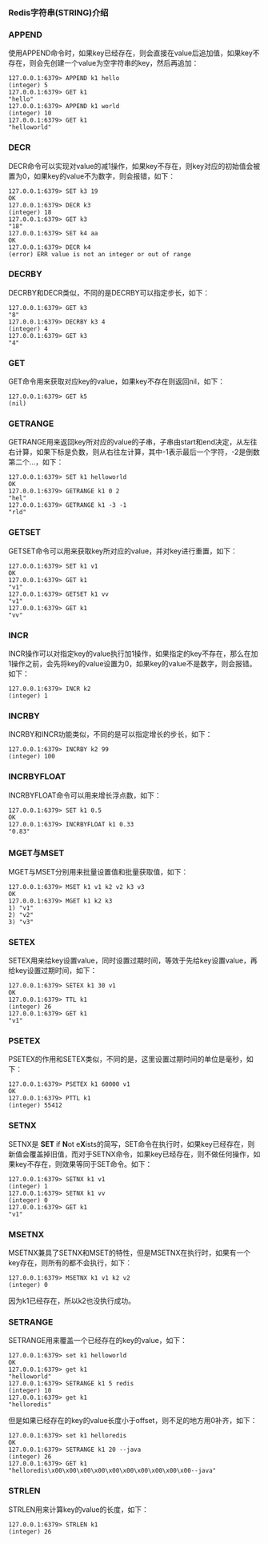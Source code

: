 ### Redis字符串(STRING)介绍

### APPEND

使用APPEND命令时，如果key已经存在，则会直接在value后追加值，如果key不存在，则会先创建一个value为空字符串的key，然后再追加：

```
127.0.0.1:6379> APPEND k1 hello
(integer) 5
127.0.0.1:6379> GET k1
"hello"
127.0.0.1:6379> APPEND k1 world
(integer) 10
127.0.0.1:6379> GET k1
"helloworld"
```

### DECR

DECR命令可以实现对value的减1操作，如果key不存在，则key对应的初始值会被置为0，如果key的value不为数字，则会报错，如下：

```
127.0.0.1:6379> SET k3 19
OK
127.0.0.1:6379> DECR k3
(integer) 18
127.0.0.1:6379> GET k3
"18"
127.0.0.1:6379> SET k4 aa
OK
127.0.0.1:6379> DECR k4
(error) ERR value is not an integer or out of range
```

### DECRBY

DECRBY和DECR类似，不同的是DECRBY可以指定步长，如下：

```
127.0.0.1:6379> GET k3
"8"
127.0.0.1:6379> DECRBY k3 4
(integer) 4
127.0.0.1:6379> GET k3
"4"
```

### GET

GET命令用来获取对应key的value，如果key不存在则返回nil，如下：

```
127.0.0.1:6379> GET k5
(nil)
```

### GETRANGE

GETRANGE用来返回key所对应的value的子串，子串由start和end决定，从左往右计算，如果下标是负数，则从右往左计算，其中-1表示最后一个字符，-2是倒数第二个…，如下：

```
127.0.0.1:6379> SET k1 helloworld
OK
127.0.0.1:6379> GETRANGE k1 0 2
"hel"
127.0.0.1:6379> GETRANGE k1 -3 -1
"rld"
```

### GETSET

GETSET命令可以用来获取key所对应的value，并对key进行重置，如下：

```
127.0.0.1:6379> SET k1 v1
OK
127.0.0.1:6379> GET k1
"v1"
127.0.0.1:6379> GETSET k1 vv
"v1"
127.0.0.1:6379> GET k1
"vv"
```

### INCR

INCR操作可以对指定key的value执行加1操作，如果指定的key不存在，那么在加1操作之前，会先将key的value设置为0，如果key的value不是数字，则会报错。如下：

```
127.0.0.1:6379> INCR k2
(integer) 1
```

### INCRBY

INCRBY和INCR功能类似，不同的是可以指定增长的步长，如下：

```
127.0.0.1:6379> INCRBY k2 99
(integer) 100
```

### INCRBYFLOAT

INCRBYFLOAT命令可以用来增长浮点数，如下：

```
127.0.0.1:6379> SET k1 0.5
OK
127.0.0.1:6379> INCRBYFLOAT k1 0.33
"0.83"
```

### MGET与MSET

MGET与MSET分别用来批量设置值和批量获取值，如下：

```
127.0.0.1:6379> MSET k1 v1 k2 v2 k3 v3
OK
127.0.0.1:6379> MGET k1 k2 k3
1) "v1"
2) "v2"
3) "v3"
```

### SETEX

SETEX用来给key设置value，同时设置过期时间，等效于先给key设置value，再给key设置过期时间，如下：

```
127.0.0.1:6379> SETEX k1 30 v1
OK
127.0.0.1:6379> TTL k1
(integer) 26
127.0.0.1:6379> GET k1
"v1"
```

### PSETEX

PSETEX的作用和SETEX类似，不同的是，这里设置过期时间的单位是毫秒，如下：

```
127.0.0.1:6379> PSETEX k1 60000 v1
OK
127.0.0.1:6379> PTTL k1
(integer) 55412
```

### SETNX

SETNX是 **SET** if **N**ot e**X**ists的简写，SET命令在执行时，如果key已经存在，则新值会覆盖掉旧值，而对于SETNX命令，如果key已经存在，则不做任何操作，如果key不存在，则效果等同于SET命令。如下：

```
127.0.0.1:6379> SETNX k1 v1
(integer) 1
127.0.0.1:6379> SETNX k1 vv
(integer) 0
127.0.0.1:6379> GET k1
"v1"
```

### MSETNX

MSETNX兼具了SETNX和MSET的特性，但是MSETNX在执行时，如果有一个key存在，则所有的都不会执行，如下：

```
127.0.0.1:6379> MSETNX k1 v1 k2 v2
(integer) 0
```

因为k1已经存在，所以k2也没执行成功。

### SETRANGE

SETRANGE用来覆盖一个已经存在的key的value，如下：

```
127.0.0.1:6379> set k1 helloworld
OK
127.0.0.1:6379> get k1
"helloworld"
127.0.0.1:6379> SETRANGE k1 5 redis
(integer) 10
127.0.0.1:6379> get k1
"helloredis"
```

但是如果已经存在的key的value长度小于offset，则不足的地方用0补齐，如下：

```
127.0.0.1:6379> set k1 helloredis
OK
127.0.0.1:6379> SETRANGE k1 20 --java
(integer) 26
127.0.0.1:6379> GET k1
"helloredis\x00\x00\x00\x00\x00\x00\x00\x00\x00\x00--java"
```

### STRLEN

STRLEN用来计算key的value的长度，如下：

```
127.0.0.1:6379> STRLEN k1
(integer) 26
```